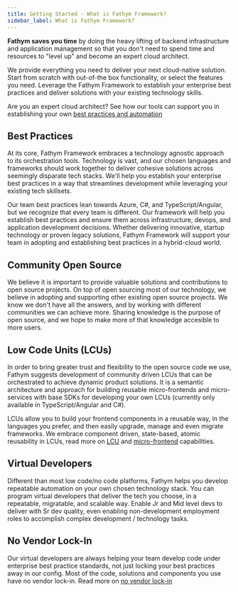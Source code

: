 ```yaml
---
title: Getting Started - What is Fathym Framework?
sidebar_label: What is Fathym Framework?
---
```


**Fathym saves you time** by doing the heavy lifting of backend infrastructure and application management so that you don't need to spend time and resources to "level up" and become an expert cloud architect.  

We provide everything you need to deliver your next cloud-native solution.  Start from scratch with out-of-the box functionality, or select the features you need.  Leverage the Fathym Framework to establish your enterprise best practices and deliver solutions with your existing technology skills.

Are you an expert cloud architect?  See how our tools can support you in establishing your own [best practices and automation](../../developers/infrastructure)

## Best Practices

At its core, Fathym Framework embraces a technology agnostic approach to its orchestration tools.  Technology is vast, and our chosen languages and frameworks should work together to deliver cohesive solutions across seemingly disparate tech stacks.  We'll help you establish your enterprise best practices in a way that streamlines development while leveraging your existing tech skillsets.  

Our team best practices lean towards Azure, C#, and TypeScript/Angular, but we recognize that every team is different.  Our framework will help you establish best practices and ensure them across infrastructure, devops, and application development decisions.  Whether delivering innovative, startup technology or proven legacy solutions, Fathym Framework will support your team in adopting and establishing best practices in a hybrid-cloud world.

## Community Open Source

We believe it is important to provide valuable solutions and contributions to open source projects.  On top of open sourcing most of our technology, we believe in adopting and supporting other existing open source projects.  We know we don't have all the answers, and by working with different communities we can achieve more.  Sharing knowledge is the purpose of open source, and we hope to make more of that knowledge accesible to more users.

## Low Code Units (LCUs)

In order to bring greater trust and flexibility to the open source code we use, Fathym suggests development of community driven LCUs that can be orchestrated to achieve dynamic product solutions.  It is a semantic architecture and approach for building reusable micro-frontends and micro-services with base SDKs for developing your own LCUs (currently only available in TypeScript/Angular and C#).

LCUs allow you to build your frontend components in a reusable way, in the languages you prefer, and then easily upgrade, manage and even migrate frameworks.  We embrace component driven, state-based, atomic reusability in LCUs, read more on [LCU](../../developers/applications/low-code-units) and [micro-frontend](../../developers/applications/micro-frontends) capabilities.

## Virtual Developers

Different than most low code/no code platforms, Fathym helps you develop repeatable automation on your own chosen technology stack.  You can program virtual developers that deliver the tech you choose, in a repeatable, migratable, and scalable way.  Enable Jr and Mid level devs to deliver with Sr dev quality, even enabling non-development employment roles to accomplish complex development / technology tasks.

## No Vendor Lock-In

Our virtual developers are always helping your team develop code under enterprise best practice standards, not just locking your best practices away in our config.  Most of the code, solutions and components you use have no vendor lock-in.  Read more on [no vendor lock-in](../../developers/no-vendor-lock-in)

